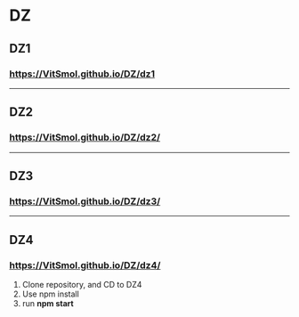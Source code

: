 # DZ
## DZ1
### https://VitSmol.github.io/DZ/dz1
---
## DZ2
### https://VitSmol.github.io/DZ/dz2/
---
## DZ3
### https://VitSmol.github.io/DZ/dz3/
---
## DZ4
### https://VitSmol.github.io/DZ/dz4/
1. Clone repository, and CD to DZ4
2. Use npm install
3. run **npm start**

